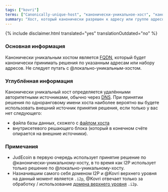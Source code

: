 ```yaml
---
tags: ["kovri"]
terms: ["Canonically-unique-host", "канонически-уникальное-хост", "канонически-уникальный-хост", "канонически-уникальному-хосту", "канонически-уникальным-хостом", "канонически-уникального-хоста"]
summary: "Хост, который канонически разрешен к адресу или группе адресов"
---
```


{% include disclaimer.html translated="yes" translationOutdated="no" %}
### Основная информация

Канонически уникальным хостом является [FQDN](https://en.wikipedia.org/wiki/FQDN), который будет канонически принимать решения по указанным адресам или набору адресов. Не следует путать с @локально-уникальным-хостом.

### Углублённая информация

Канонически уникальный хост определяется удалёнными авторитетными источниками, обычно через [DNS](https://en.wikipedia.org/wiki/DNS). При принятии решения по одноранговому имени хоста наиболее вероятно вы будете использовать внешний источник принятия решения, если только у вас нет следующего:

- файла базы данных, схожего с [файлом хоста](https://en.wikipedia.org/wiki/Hosts_(file))
- внутрисетевого решающего блока (который в конечном счёте опирается на внешние источники).

### Примечания

- JudEcoin в первую очередь использует принятие решение по @канонически-уникальному-хосту, в то время как I2P использует только решение по @локально-уникальному-хосту.
- Назначившим самого себя доменом I2P и @Kovri верхнего уровня на данный момент является `.i2p`, @Kovri отвечает только за обработку / использование [домена верхнего уровня](https://en.wikipedia.org/wiki/Top_level_domain) `.i2p`.
